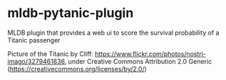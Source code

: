 # mldb-pytanic-plugin
MLDB plugin that provides a web ui to score the survival probability of a Titanic passenger


Picture of the Titanic by Cliff: https://www.flickr.com/photos/nostri-imago/3279461836, under Creative Commons Attribution 2.0 Generic (https://creativecommons.org/licenses/by/2.0/)
